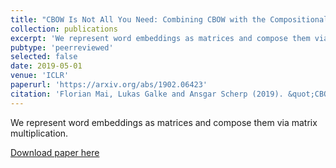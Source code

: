 ```yaml
---
title: "CBOW Is Not All You Need: Combining CBOW with the Compositional Matrix Space Model"
collection: publications
excerpt: 'We represent word embeddings as matrices and compose them via matrix multiplication.'
pubtype: 'peerreviewed'
selected: false
date: 2019-05-01
venue: 'ICLR'
paperurl: 'https://arxiv.org/abs/1902.06423'
citation: 'Florian Mai, Lukas Galke and Ansgar Scherp (2019). &quot;CBOW Is Not All You Need: Combining CBOW with the Compositional Matrix Space Model.&quot; <i>ICLR 2019</i>.'
---
```

We represent word embeddings as matrices and compose them via matrix multiplication.

[Download paper here](https://arxiv.org/abs/1902.06423)
